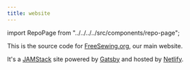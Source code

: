 ```yaml
---
title: website
---
```


import RepoPage from "../../../../src/components/repo-page";

<RepoPage repo="website" />

This is the source code for [FreeSewing.org](https://freesewing.org), our main website.

It's a [JAMStack](https://jamstack.org/) site powered by [Gatsby](https://www.gatsbyjs.org/) and
hosted by [Netlify](https://www.netlify.com/).

